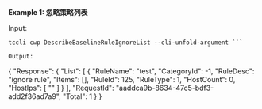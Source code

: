 **Example 1: 忽略策略列表**



Input: 

```
tccli cwp DescribeBaselineRuleIgnoreList --cli-unfold-argument ```

Output: 
```
{
    "Response": {
        "List": [
            {
                "RuleName": "test",
                "CategoryId": -1,
                "RuleDesc": "ignore rule",
                "Items": [],
                "RuleId": 125,
                "RuleType": 1,
                "HostCount": 0,
                "HostIps": [
                    ""
                ]
            }
        ],
        "RequestId": "aaddca9b-8634-47c5-bdf3-add2f36ad7a9",
        "Total": 1
    }
}
```


